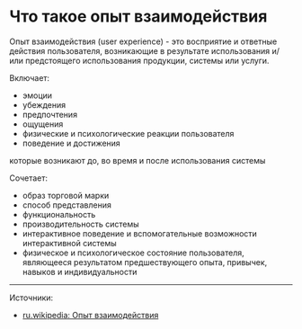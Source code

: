 # Что такое опыт взаимодействия

Опыт взаимодействия (user experience) - это восприятие и ответные действия пользователя, возникающие в результате использования и/или предстоящего использования продукции, системы или услуги.

Включает:

- эмоции
- убеждения
- предпочтения
- ощущения
- физические и психологические реакции пользователя
- поведение и достижения

которые возникают до, во время и после использования системы


Сочетает:

- образ торговой марки
- способ представления
- функциональность
- производительность системы
- интерактивное поведение и вспомогательные возможности интерактивной системы
- физическое и психологическое состояние пользователя, являющееся результатом предшествующего опыта, привычек, навыков и индивидуальности

---

Источники:

- [ru.wikipedia: Опыт взаимодействия](https://ru.wikipedia.org/wiki/Опыт_взаимодействия)
